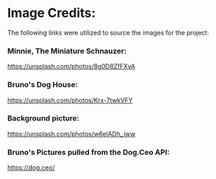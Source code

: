 # Image Credits:

The following links were utilized to source the images for the project:

### Minnie, The Miniature Schnauzer:
https://unsplash.com/photos/8g0D8ZfFXyA

### Bruno's Dog House:
https://unsplash.com/photos/Krx-7twkVFY

### Background picture:
https://unsplash.com/photos/w6elADh_jww

### Bruno's Pictures pulled from the Dog.Ceo API:
https://dog.ceo/ 
